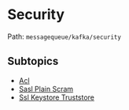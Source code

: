 # Security

Path: `messagequeue/kafka/security`

## Subtopics
- [Acl](./acl/README.md)
- [Sasl Plain Scram](./sasl_plain_scram/README.md)
- [Ssl Keystore Truststore](./ssl_keystore_truststore/README.md)

